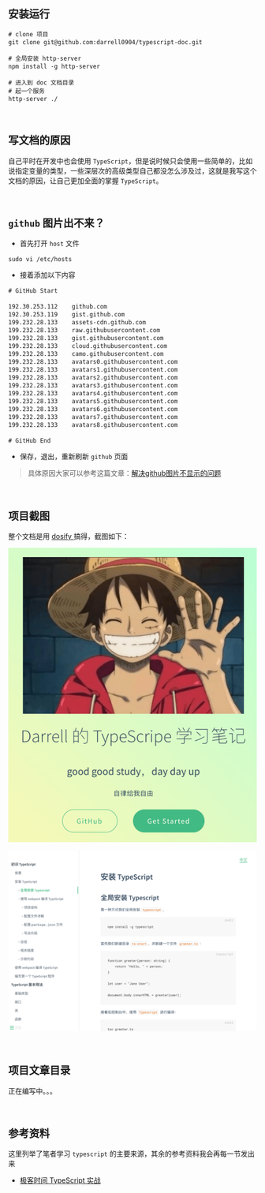 ## 安装运行
```shell
# clone 项目
git clone git@github.com:darrell0904/typescript-doc.git

# 全局安装 http-server
npm install -g http-server

# 进入到 doc 文档目录
# 起一个服务
http-server ./
```

&nbsp;

## 写文档的原因

自己平时在开发中也会使用 `TypeScript`，但是说时候只会使用一些简单的，比如说指定变量的类型，一些深层次的高级类型自己都没怎么涉及过，这就是我写这个文档的原因，让自己更加全面的掌握 `TypeScript`。

&nbsp;

## `github` 图片出不来？

- 首先打开 `host` 文件

```nginx
sudo vi /etc/hosts
```

- 接着添加以下内容

```nginx
# GitHub Start

192.30.253.112    github.com
192.30.253.119    gist.github.com
199.232.28.133    assets-cdn.github.com
199.232.28.133    raw.githubusercontent.com
199.232.28.133    gist.githubusercontent.com
199.232.28.133    cloud.githubusercontent.com
199.232.28.133    camo.githubusercontent.com
199.232.28.133    avatars0.githubusercontent.com
199.232.28.133    avatars1.githubusercontent.com
199.232.28.133    avatars2.githubusercontent.com
199.232.28.133    avatars3.githubusercontent.com
199.232.28.133    avatars4.githubusercontent.com
199.232.28.133    avatars5.githubusercontent.com
199.232.28.133    avatars6.githubusercontent.com
199.232.28.133    avatars7.githubusercontent.com
199.232.28.133    avatars8.githubusercontent.com

# GitHub End
```

- 保存，退出，重新刷新 `github` 页面



> 具体原因大家可以参考这篇文章：[解决github图片不显示的问题](https://blog.csdn.net/qq_38232598/article/details/91346392)

&nbsp;

## 项目截图

整个文档是用 [dosify ](https://docsify.js.org/#/zh-cn/) 搞得，截图如下：

![](./image/typescript0.png)

![](./image/typescript1.png)

&nbsp;

## 项目文章目录

正在编写中。。。



&nbsp;

## 参考资料

这里列举了笔者学习 `typescript` 的主要来源，其余的参考资料我会再每一节发出来

* [极客时间 TypeScript 实战](https://time.geekbang.org/course/intro/211) 